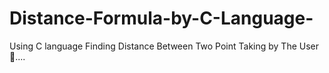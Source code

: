 # Distance-Formula-by-C-Language-
Using C language Finding Distance Between Two Point Taking by The User 👤.... 
